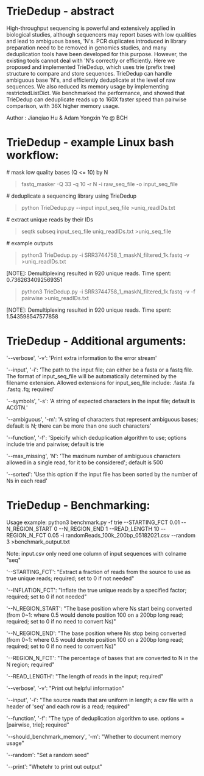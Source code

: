 # TrieDedup - abstract


High-throughput sequencing is powerful and extensively applied in biological studies, although sequencers may report bases with low qualities and lead to ambiguous bases, 'N's. PCR duplicates introduced in library preparation need to be removed in genomics studies, and many deduplication tools have been developed for this purpose. However, the existing tools cannot deal with 'N's correctly or efficiently. Here we proposed and implemented TrieDedup, which uses trie (prefix tree) structure to compare and store sequences. TrieDedup can handle ambiguous base 'N's, and efficiently deduplicate at the level of raw sequences. We also reduced its memory usage by implementing restrictedListDict. We benchmarked the performance, and showed that TrieDedup can deduplicate reads up to 160X faster speed than pairwise comparison, with 36X higher memory usage.


Author : Jianqiao Hu & Adam Yongxin Ye @ BCH


# TrieDedup - example Linux bash workflow:

\# mask low quality bases (Q <= 10) by N 

>fastq_masker -Q 33 -q 10 -r N -i raw_seq_file -o input_seq_file


\# deduplicate a sequencing library using TrieDedup

>python TrieDedup.py --input input_seq_file >uniq_readIDs.txt


\# extract unique reads by their IDs 

>seqtk subseq input_seq_file uniq_readIDs.txt >uniq_seq_file

\# example outputs

> python3 TrieDedup.py -i SRR3744758_1_maskN_filtered_1k.fastq -v  >uniq_readIDs.txt

[NOTE]: Demultiplexing resulted in 920 unique reads. Time spent: 0.7362634092569351
> python3 TrieDedup.py -i SRR3744758_1_maskN_filtered_1k.fastq -v -f pairwise >uniq_readIDs.txt

[NOTE]: Demultiplexing resulted in 920 unique reads. Time spent: 1.543598547577858


# TrieDedup - Additional arguments:
'--verbose', '-v': 'Print extra information to the error stream'

'--input', '-i': 'The path to the input file; can either be a fasta or a fastq file. The format of input_seq_file will be automatically determined by the filename extension. Allowed extensions for input_seq_file include: .fasta .fa .fastq .fq; required'

'--symbols', '-s': 'A string of expected characters in the input file; default is ACGTN.'

'--ambiguous', '-m': 'A string of characters that represent ambiguous bases; default is N; there can be more than one such characters'

'--function', '-f': 'Speicify which deduplication algorithm to use; options include trie and pairwise; default is trie

'--max_missing', 'N': 'The maxinum number of ambiguous characters allowed in a single read, for it to be considered';  default is 500

'--sorted': 'Use this option if the input file has been sorted by the number of Ns in each read'


# TrieDedup - Benchmarking:
Usage example: python3 benchmark.py -f trie --STARTING_FCT 0.01 --N_REGION_START 0 --N_REGION_END 1 --READ_LENGTH 10 --REGION_N_FCT 0.05 -i randomReads_100k_200bp_05182021.csv --random 3  >benchmark_output.txt

Note: input.csv only need one column of input sequences with colname "seq"

'--STARTING_FCT': "Extract a fraction of reads from the source to use as true unique reads; required; set to 0 if not needed"					

'--INFLATION_FCT': "Inflate the true unique reads by a specified factor; required; set to 0 if not needed"

'--N_REGION_START': "The base position where Ns start being converted (from 0~1: where 0.5 would denote position 100 on a 200bp long read; required; set to 0 if no need to convert Ns)"

'--N_REGION_END': "The base position where Ns stop being converted (from 0~1: where 0.5 would denote position 100 on a 200bp long read; required; set to 0 if no need to convert Ns)"

'--REGION_N_FCT': "The percentage of bases that are converted to N in the N region; required"

'--READ_LENGTH': "The length of reads in the input; required"

'--verbose', '-v': "Print out helpful information"

'--input', '-i': "The source reads that are uniform in length; a csv file with a header of 'seq' and each row is a read; required"

'--function', '-f': "The type of deduplication algorithm to use. options = [pairwise, trie]; required"

'--should_benchmark_memory', '-m': "Whether to document memory usage"

'--random': "Set a random seed"

'--print': "Whetehr to print out output"
